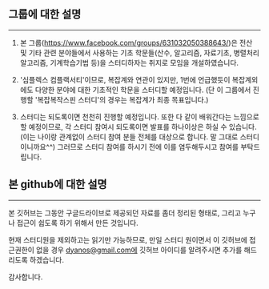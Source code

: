 ## 그룹에 대한 설명
----------------------

1. 본 그룹(https://www.facebook.com/groups/631032050388643/)은 전산 및 기타 관련 분야들에서 사용하는 기초 학문들(산수, 알고리즘, 자료기초, 병렬처리 알고리즘, 기계학습기법 등)을 스터디하자는 취지로 모임을 개설하였습니다.

2. '심플렉스 컴플랙서티'이므로, 복잡계와 연관이 있지만, 1번에 언급했듯이 복잡계외에도 다양한 분야에 대한 기초적인 학문을 스터디할 예정입니다. (단 이 그룹에서 진행할 '복잡복작스핀 스터디'의 경우는 복잡계가 최종 목표입니다.)

3. 스터디는 되도록이면 천천히 진행할 예정입니다. 또한 다 같이 배워간다는 느낌으로 할 예정이므로, 각 스터디 참여시 되도록이면 발표를 하나이상은 하실 수 있습니다. (이는 나이랑 관계없이 스터디 참여 분들 전체를 대상으로 합니다. 말 그대로 스터디이니까요^^)
그러므로 스터디 참여를 하시기 전에 이를 염두해두시고 참여를 부탁드립니다.


## 본 github에 대한 설명
-------------------

본 깃허브는 그동안 구글드라이브로 제공되던 자료를 좀더 정리된 형태로, 그리고 누구나 접근이 쉽도록 하기 위해서 만든 것입니다.

현재 스터디원을 제외하고는 읽기만 가능하므로, 만일 스터디 원이면서 이 깃허브에 접근권한이 없을 경우 dyanos@gmail.com에 깃허브 아이디를 알려주시면 추가를 해드리도록 하겠습니다.

감사합니다.
